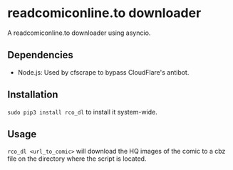 # readcomiconline.to downloader

A readcomiconline.to downloader using asyncio.

## Dependencies

* Node.js: Used by cfscrape to bypass CloudFlare's antibot.

## Installation

`sudo pip3 install rco_dl` to install it system-wide.

## Usage

`rco_dl <url_to_comic>` will download the HQ images of the comic to a cbz file on the directory where the script is located.

